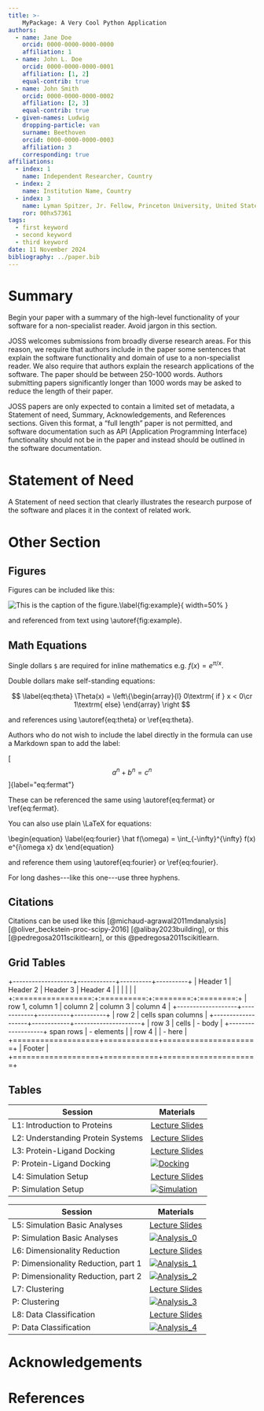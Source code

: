 ```yaml
---
title: >-
    MyPackage: A Very Cool Python Application
authors:
  - name: Jane Doe
    orcid: 0000-0000-0000-0000
    affiliation: 1
  - name: John L. Doe
    orcid: 0000-0000-0000-0001
    affiliation: [1, 2]
    equal-contrib: true
  - name: John Smith
    orcid: 0000-0000-0000-0002
    affiliation: [2, 3]
    equal-contrib: true
  - given-names: Ludwig
    dropping-particle: van
    surname: Beethoven
    orcid: 0000-0000-0000-0003
    affiliation: 3
    corresponding: true
affiliations:
  - index: 1
    name: Independent Researcher, Country
  - index: 2
    name: Institution Name, Country
  - index: 3
    name: Lyman Spitzer, Jr. Fellow, Princeton University, United States
    ror: 00hx57361
tags:
  - first keyword
  - second keyword
  - third keyword
date: 11 November 2024
bibliography: ../paper.bib
---
```


# Summary

Begin your paper with a summary of the high-level functionality
of your software for a non-specialist reader.
Avoid jargon in this section.

JOSS welcomes submissions from broadly diverse research areas.
For this reason, we require that authors include in the paper some sentences
that explain the software functionality and domain of use to a non-specialist reader.
We also require that authors explain the research applications of the software.
The paper should be between 250-1000 words.
Authors submitting papers significantly longer than 1000 words
may be asked to reduce the length of their paper.

JOSS papers are only expected to contain a limited set of metadata,
a Statement of need, Summary, Acknowledgements, and References sections.
Given this format, a “full length” paper is not permitted,
and software documentation such as API (Application Programming Interface) functionality
should not be in the paper and instead should be outlined in the software documentation.

# Statement of Need

A Statement of need section that clearly illustrates the research purpose
of the software and places it in the context of related work.

# Other Section

## Figures

Figures can be included like this:

![This is the caption of the figure.\label{fig:example}](../full_light.png){ width=50% }

and referenced from text using \autoref{fig:example}.

## Math Equations

Single dollars `$` are required for inline mathematics e.g. $f(x) = e^{\pi/x}$.

Double dollars make self-standing equations:

$$
\label{eq:theta}
\Theta(x) = \left\{\begin{array}{l}
0\textrm{ if } x < 0\cr
1\textrm{ else}
\end{array}
\right
$$

and references using \autoref{eq:theta} or \ref{eq:theta}.

Authors who do not wish to include the label directly in the formula
can use a Markdown span to add the label:

[$$a^n + b^n = c^n$$]{label="eq:fermat"}

These can be referenced the same using \autoref{eq:fermat} or \ref{eq:fermat}.

You can also use plain \LaTeX for equations:

\begin{equation}
\label{eq:fourier}
\hat f(\omega) = \int_{-\infty}^{\infty} f(x) e^{i\omega x} dx
\end{equation}

and reference them using \autoref{eq:fourier} or \ref{eq:fourier}.

For long dashes---like this one---use three hyphens.

## Citations

Citations can be used like this [@michaud-agrawal2011mdanalysis] [@oliver_beckstein-proc-scipy-2016] [@alibay2023building],
or this [@pedregosa2011scikitlearn], or this @pedregosa2011scikitlearn.  

## Grid Tables

+-------------------+------------+----------+----------+
| Header 1          | Header 2   | Header 3 | Header 4 |
|                   |            |          |          |
+:=================:+:==========:+:========:+:========:+
| row 1, column 1   | column 2   | column 3 | column 4 |
+-------------------+------------+----------+----------+
| row 2             | cells span columns               |
+-------------------+------------+---------------------+
| row 3             | cells      | - body              |
+-------------------+ span rows  | - elements          |
| row 4             |            | - here              |
+===================+============+=====================+
| Footer                                               |
+===================+============+=====================+

## Tables


| Session                            | Materials |
|------------------------------------|-----------|
| L1: Introduction to Proteins | [Lecture Slides](https://github.com/CCPBioSim/Into_to_MD_simulation_and_analysis/blob/main/1_Introduction/Lecture_1_Introduction.pdf) | 
| L2: Understanding Protein Systems | [Lecture Slides](https://github.com/CCPBioSim/Into_to_MD_simulation_and_analysis/blob/main/2_Protein_Preparation/Lecture_2_Protein_Prep.pdf)
| L3: Protein-Ligand Docking                 |  [Lecture Slides](https://github.com/CCPBioSim/Into_to_MD_simulation_and_analysis/blob/main/3_Docking/Lecture_3_Docking.pdf)| 
| P: Protein-Ligand Docking                 |  [![Docking](https://colab.research.google.com/assets/colab-badge.svg)](https://colab.research.google.com/github/CCPBioSim/Into_to_MD_simulation_and_analysis/blob/main/3_Docking/3_Docking.ipynb)| 
| L4: Simulation Setup          | [Lecture Slides](https://github.com/CCPBioSim/Into_to_MD_simulation_and_analysis/blob/main/4_Simulation_Setup/Lecture_4_Simulation_setup.pdf) |
| P: Simulation Setup          | [![Simulation](https://colab.research.google.com/assets/colab-badge.svg)](https://colab.research.google.com/github/CCPBioSim/Into_to_MD_simulation_and_analysis/blob/main/4_Simulation_Setup/4_Simulation_Setup.ipynb) |


| Session                                             | Materials |
|-----------------------------------------------------|-----------|
| L5: Simulation Basic Analyses             | [Lecture Slides](https://github.com/CCPBioSim/Into_to_MD_simulation_and_analysis/blob/main/5_Analysis_MDAnalysis/Lecture_5_Analysis_MDAnalysis.pdf)|
| P: Simulation Basic Analyses             | [![Analysis_0](https://colab.research.google.com/assets/colab-badge.svg)](https://colab.research.google.com/github/CCPBioSim/Into_to_MD_simulation_and_analysis/blob/main/5_Analysis_MDAnalysis/5_Analysis_MDAnalysis.ipynb)|
| L6: Dimensionality Reduction                   | [Lecture Slides](https://github.com/CCPBioSim/Into_to_MD_simulation_and_analysis/blob/main/6_Analysis_DR/Lecture_6_DR.pdf)  |
| P: Dimensionality Reduction, part 1           |  [![Analysis_1](https://colab.research.google.com/assets/colab-badge.svg)](https://colab.research.google.com/github/CCPBioSim/Into_to_MD_simulation_and_analysis/blob/main/6_Analysis_DR/6_Analysis_part1.ipynb)|
| P: Dimensionality Reduction, part 2           | [![Analysis_2](https://colab.research.google.com/assets/colab-badge.svg)](https://colab.research.google.com/github/CCPBioSim/Into_to_MD_simulation_and_analysis/blob/main/6_Analysis_DR/6_Analysis_part2.ipynb)|
| L7: Clustering   | [Lecture Slides](https://github.com/CCPBioSim/Into_to_MD_simulation_and_analysis/blob/main/7_Analysis_clustering/Lecture_7_Clustering.pdf)|
| P: Clustering   | [![Analysis_3](https://colab.research.google.com/assets/colab-badge.svg)](https://colab.research.google.com/github/CCPBioSim/Into_to_MD_simulation_and_analysis/blob/main/7_Analysis_clustering/7_clustering.ipynb) |
| L8: Data Classification    | [Lecture Slides](https://github.com/CCPBioSim/Into_to_MD_simulation_and_analysis/blob/main/8_Analysis_classification/Lecture_8_classification.pdf) | 
| P: Data Classification  | [![Analysis_4](https://colab.research.google.com/assets/colab-badge.svg)](https://colab.research.google.com/github/CCPBioSim/Into_to_MD_simulation_and_analysis/blob/main/8_Analysis_classification/1_classification.ipynb) |


# Acknowledgements

# References

[^first-footnote]: This is a footnote.